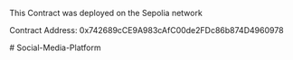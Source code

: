 
This Contract was deployed on the Sepolia network

Contract Address: 0x742689cCE9A983cAfC00de2FDc86b874D4960978


#   S o c i a l - M e d i a - P l a t f o r m 
 
 
